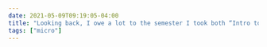 ```yaml
---
date: 2021-05-09T09:19:05-04:00
title: "Looking back, I owe a lot to the semester I took both “Intro to CS” and “History of French,” which culminated in writing a Java program to help with a “invent your own Romance language” group final."
tags: ["micro"]
---
```


